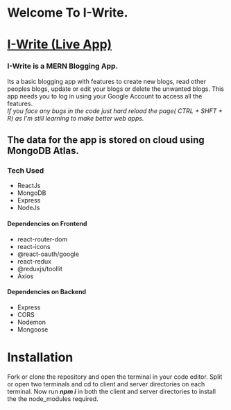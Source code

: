 <h1>Welcome To I-Write.</h1>

<h1><a href="https://i-write-24.netlify.app/">I-Write (Live App)</a></h1>

<h3>I-Write is a MERN Blogging App.</h3>

<p>Its a basic blogging app with features to create new blogs, read other peoples blogs, update or edit your blogs or delete the unwanted blogs.
This app needs you to log in using your Google Account to access all the features. <br> <i>If you face any bugs in the code just hard reload the page( CTRL + SHFT + R) as I'm still learning to make better web apps.</i></p>

<h2>The data for the app is stored on cloud using MongoDB Atlas.</h2>

<h3>Tech Used</h3>
<ul>
  <li>ReactJs</li>
  <li>MongoDB</li>
  <li>Express</li>
  <li>NodeJs</li>
</ul>

<h4>Dependencies on Frontend</h4>
<ul>
  <li>react-router-dom</li>
  <li>react-icons</li>
  <li>@react-oauth/google</li>
  <li>react-redux</li>
  <li>@reduxjs/toollit</li>
  <li>Axios</li>
</ul>

<h4>Dependencies on Backend</h4>
<ul>
  <li>Express</li>
  <li>CORS</li>
  <li>Nodemon</li>
  <li>Mongoose</li>
</ul>

<h1>Installation</h1>
<p>Fork or clone the repository and open the terminal in your code editor. Split or open two terminals and cd to client and server directories on each terminal. Now run <b><i>npm i</i></b> in both the client and server directories to install the the node_modules required.</p>

